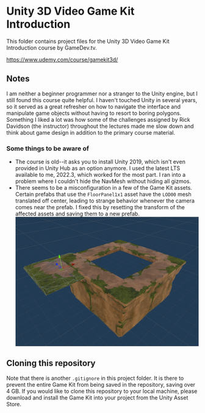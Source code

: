 # Unity 3D Video Game Kit Introduction

This folder contains project files for the Unity 3D Video Game Kit Introduction course by GameDev.tv.

https://www.udemy.com/course/gamekit3d/

## Notes

I am neither a beginner programmer nor a stranger to the Unity engine, but I still found this course quite helpful. I haven't touched Unity in several years, so it served as a great refresher on how to navigate the interface and manipulate game objects without having to resort to boring polygons. Something I liked a lot was how some of the challenges assigned by Rick Davidson (the instructor) throughout the lectures made me slow down and think about game design in addition to the primary course material.

### Some things to be aware of
* The course is old--it asks you to install Unity 2019, which isn't even provided in Unity Hub as an option anymore. I used the latest LTS available to me, 2022.3, which worked for the most part. I ran into a problem where I couldn't hide the NavMesh without hiding all gizmos.
* There seems to be a misconfiguration in a few of the Game Kit assets. Certain prefabs that use the `FloorPanel1x1` asset have the `LOD00` mesh translated off center, leading to strange behavior whenever the camera comes near the prefab. I fixed this by resetting the transform of the affected assets and saving them to a new prefab.
![Image of misconfigured prefab](platform1x1_floorpanel_transform.png)

## Cloning this repository
Note that there is another `.gitignore` in this project folder. It is there to prevent the entire Game Kit from being saved in the repository, saving over 4 GB. If you would like to clone this repository to your local machine, please download and install the Game Kit into your project from the Unity Asset Store.
